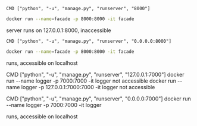 

```docker
CMD ["python", "-u", "manage.py", "runserver", "8000"]
```
```bash
docker run --name=facade -p 8000:8000 -it facade
```
server runs on 127.0.0.1:8000, inaccessible

```docker
CMD ["python", "-u", "manage.py", "runserver", "0.0.0.0:8000"]
```
```bash
docker run --name=facade -p 8000:8000 -it facade
```
runs, accessible on localhost

CMD ["python", "-u", "manage.py", "runserver", "127.0.0.1:7000"]
docker run --name logger -p 7000:7000 -it logger
not accessible
docker run --name logger -p 127.0.0.1:7000:7000 -it logger
not accessible

CMD ["python", "-u", "manage.py", "runserver", "0.0.0.0:7000"]
docker run --name logger -p 7000:7000 -it logger

runs, accessible on localhost
